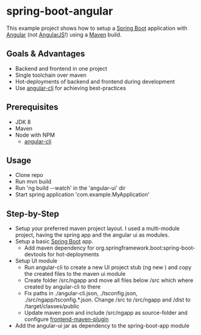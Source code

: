# spring-boot-angular

This example project shows how to setup a [Spring Boot](https://projects.spring.io/spring-boot/) application with [Angular](https://angular.io/) (not [AngularJS](https://angularjs.org/)!) using a [Maven](https://maven.apache.org/) build.


## Goals & Advantages

- Backend and frontend in one project
- Single toolchain over maven
- Hot-deployments of backend and frontend during development
- Use [angular-cli](https://github.com/angular/angular-cli) for achieving best-practices 


## Prerequisites

- JDK 8
- Maven 
- Node with NPM
  - [angular-cli](https://github.com/angular/angular-cli)


## Usage

- Clone repo
- Run mvn build
- Run 'ng build --watch' in the 'angular-ui' dir
- Start spring application 'com.example.MyApplication'


## Step-by-Step

- Setup your preferred maven project layout. I used a multi-module project, having the spring app and the angular ui as modules.
- Setup a basic [Spring Boot](https://projects.spring.io/spring-boot/) app.
  - Add maven dependency for org.springframework.boot:spring-boot-devtools for hot-deployments
- Setup UI module
  - Run angular-cli to create a new UI project stub (ng new <name>) and copy the created files to the maven ui module
  - Create folder /src/ngapp and move all files below /src which where created by angular-cli to there
  - Fix paths in ./angular-cli.json, ./tsconfig.json, ./src/ngapp/tsconfig.*.json. Change /src to /src/ngapp and /dist to /target/classes/public
  - Update maven pom and include /src/ngapp as source-folder and configure [frontend-maven-plugin](https://github.com/eirslett/frontend-maven-plugin)
- Add the angular-ui jar as dependency to the spring-boot-app module

